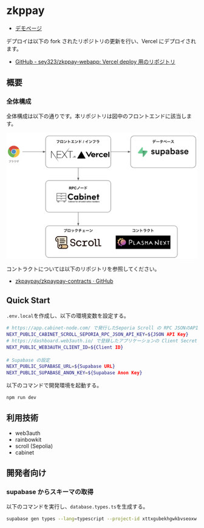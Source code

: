 # zkppay

- [デモページ](https://zkpaypay.vercel.app/)

デプロイは以下の fork されたリポジトリの更新を行い、Vercel にデプロイされます。

- [GitHub - sey323/zkppay-webapp: Vercel deploy 用のリポジトリ](https://github.com/sey323/zkppay-webapp)

## 概要

### 全体構成

全体構成は以下の通りです。本リポジトリは図中のフロントエンドに該当します。

![全体構成](./docs/arch.png)

コントラクトについては以下のリポジトリを参照してください。

- [zkpaypay/zkpaypay-contracts · GitHub](https://github.com/zkpaypay/zkpaypay-contracts)

## Quick Start

`.env.local`を作成し、以下の環境変数を設定する。

```bash
# https://app.cabinet-node.com/ で発行したSeporia Scroll の RPC JSONのAPIキー
NEXT_PUBLIC_CABINET_SCROLL_SEPORIA_RPC_JSON_API_KEY=${JSON API Key}
# https://dashboard.web3auth.io/ で登録したアプリケーションの Client Secret
NEXT_PUBLIC_WEB3AUTH_CLIENT_ID=${Client ID}

# Supabase の設定
NEXT_PUBLIC_SUPABASE_URL=${Supabase URL}
NEXT_PUBLIC_SUPABASE_ANON_KEY=${Supabase Anon Key}
```

以下のコマンドで開発環境を起動する。

```bash
npm run dev
```

## 利用技術

- web3auth
- rainbowkit
- scroll (Sepolia)
- cabinet

## 開発者向け

### supabase からスキーマの取得

以下のコマンドを実行し、`database.types.ts`を生成する。

```bash
supabase gen types --lang=typescript --project-id xttxgubekhgwkbvseoxw --schema public > database.types.ts
```
